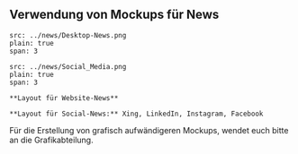 ## Verwendung von Mockups für News

```image
src: ../news/Desktop-News.png
plain: true
span: 3
```

```image
src: ../news/Social_Media.png
plain: true
span: 3
```

```hint|span-3
**Layout für Website-News**
```

```hint|span-3
**Layout für Social-News:** Xing, LinkedIn, Instagram, Facebook
```

Für die Erstellung von grafisch aufwändigeren Mockups, wendet euch bitte an die Grafikabteilung.